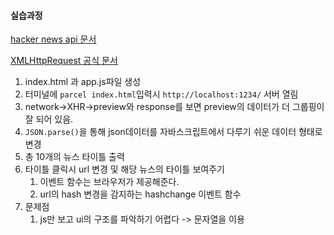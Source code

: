 #### 실습과정

[hacker news api 문서](https://github.com/tastejs/hacker-news-pwas/blob/master/docs/api.md)

[XMLHttpRequest 공식 문서](https://developer.mozilla.org/ko/docs/Web/API/XMLHttpRequest)

1. index.html 과 app.js파일 생성
2. 터미널에 `parcel index.html`입력시 `http://localhost:1234/` 서버 열림
3. network->XHR->preview와 response를 보면 preview의 데이터가 더 그룹핑이 잘 되어 있음.
4. `JSON.parse()`을 통해 json데이터를 자바스크립트에서 다루기 쉬운 데이터 형태로 변경
5. 총 10개의 뉴스 타이틀 출력
6. 타이틀 클릭시 url 변경 및 해당 뉴스의 타이틀 보여주기
   1. 이벤트 함수는 브라우저가 제공해준다.
   2. url의 hash 변경을 감지하는 hashchange 이벤트 함수
7. 문제점
   1. js만 보고 ui의 구조를 파악하기 어렵다 -> 문자열을 이용
